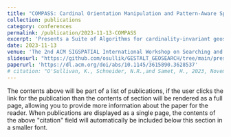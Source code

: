 ```yaml
---
title: "COMPASS: Cardinal Orientation Manipulation and Pattern-Aware Spatial Search"
collection: publications
category: conferences
permalink: /publication/2023-11-13-COMPASS
excerpt: 'Presents a Suite of Algorithms for cardinality-invariant geospatial pattern matching.' 
date: 2023-11-13
venue: 'The 2nd ACM SIGSPATIAL International Workshop on Searching and Mining Large Collections of Geospatial Data'
slidesurl: "https://github.com/osullik/GESTALT_GEOSEARCH/tree/main/presentations"
paperurl: 'https://dl.acm.org/doi/abs/10.1145/3615890.3628537'
# citation: "O'Sullivan, K., Schneider, N.R.,and Samet, H., 2023, November. COMPASS: Cardinal Orientation Manipulation and Pattern-Aware Spatial Search. In Proceedings of the 2nd ACM SIGSPATIAL International Workshop on Searching and Mining Large Collections of Geospatial Data."
---
```


The contents above will be part of a list of publications, if the user clicks the link for the publication than the contents of section will be rendered as a full page, allowing you to provide more information about the paper for the reader. When publications are displayed as a single page, the contents of the above "citation" field will automatically be included below this section in a smaller font.
